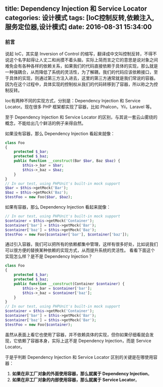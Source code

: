 title: Dependency Injection 和 Service Locator
categories: 设计模式
tags: [IoC控制反转,依赖注入,服务定位器,设计模式]
date: 2016-08-31 15:34:00
---

### 前言
说起 IoC，其实是 Inversion of Control 的缩写，翻译成中文叫控制反转，不得不说这个名字起得让人丈二和尚摸不着头脑，实际上简而言之它的意思是说对象之间难免会有各种各样的依赖关系，如果我们的代码直接依赖于具体的实现，那么就是一种强耦合，从而降低了系统的灵活性，为了解耦，我们的代码应该依赖接口，至于具体的实现，则通过第三方注入进去，这里的第三方通常就是我们常说的容器。因为在这个过程中，具体实现的控制权从我们的代码转移到了容器，所以称之为控制反转。

Ioc有两种不同的实现方式，分别是：Dependency Injection 和 Service Locator。现在很多 PHP 框架都实现了容器，比如 Phalcon，Yii，Laravel 等。

至于 Dependency Injection 和 Service Locator 的区别，与其说一套云山雾绕的概念，不能给出几个鲜活的例子来得自然。
<!-- more -->
如果没有容器，那么 Dependency Injection 看起来就像：
```php
class Foo
{
    protected $_bar;
    protected $_baz;
    public function __construct(Bar $bar, Baz $baz) {
        $this->_bar = $bar;
        $this->_baz = $baz;
    }
}
// In our test, using PHPUnit's built-in mock support
$bar = $this->getMock('Bar');
$baz = $this->getMock('Baz');
$testFoo = new Foo($bar, $baz);
```
如果有容器，那么 Dependency Injection 看起来就像：
```php
// In our test, using PHPUnit's built-in mock support
$container = $this->getMock('Container');
$container['bar'] = $this->getMock('Bar');
$container['baz'] = $this->getMock('Baz');
$testFoo = new Foo($container['bar'], $container['baz']);
```
通过引入容器，我们可以把所有的依赖都集中管理，这样有很多好处，比如说我们可以很方便的替换某种依赖的实现方式，从而提升系统的灵活性。
看看下面这个实现怎么样？是不是 Dependency Injection？
```php
class Foo
{
    protected $_bar;
    protected $_baz;
    public function __construct(Container $container) {
        $this->_bar = $container['bar'];
        $this->_baz = $container['baz'];
    }
}
// In our test, using PHPUnit's built-in mock support
$container = $this->getMock('Container');
$container['bar'] = $this->getMock('Bar');
$container['baz'] = $this->getMock('Bar');
$testFoo = new Foo($container);
```
虽然从表面上看它也使用了容器，并不依赖具体的实现，但你如果仔细看就会发现，它依赖了容器本身，实际上这不是 Dependency Injection，而是 Service Locator。

于是乎判断 Dependency Injection 和 Service Locator 区别的关键是在哪使用容器：

1. **如果在非工厂对象的外面使用容器，那么就属于 Dependency Injection**。
1. **如果在非工厂对象的内部使用容器，那么就属于 Service Locator**。